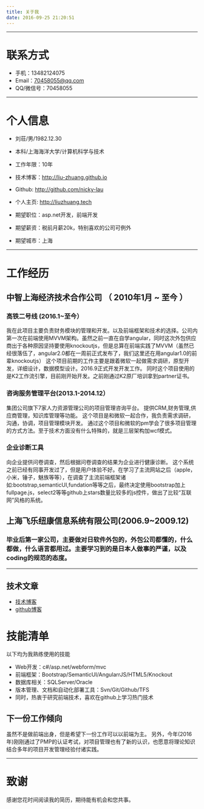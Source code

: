 ```yaml
---
title: 关于我
date: 2016-09-25 21:20:51
---
```

---


# 联系方式

- 手机：13482124075
- Email：70458055@qq.com
- QQ/微信号：70458055

---

# 个人信息

- 刘荘/男/1982.12.30
- 本科/上海海洋大学/计算机科学与技术
- 工作年限：10年
- 技术博客：http://liu-zhuang.github.io
- Github: http://github.com/nicky-lau
- 个人主页: http://liuzhuang.tech

- 期望职位：asp.net开发，前端开发
- 期望薪资：税前月薪20k，特别喜欢的公司可例外
- 期望城市：上海

---

# 工作经历


## 中智上海经济技术合作公司 （ 2010年1月 ~ 至今 ）

### 高铁二号线 (2016.1~至今）
我在此项目主要负责财务模块的管理和开发。以及前端框架和技术的选择。公司内第一次在前端使用MVVM架构。虽然之前一直在自学angular，同时这次外包供应商出于各种原因坚持要使用knockoutjs，但是总算在前端实践了MVVM（虽然已经很落伍了，angular2.0都在一周前正式发布了，我们这里还在用angular1.0的前辈knockoutjs）
这个项目前期的工作主要是跟着微软一起做需求调研，原型开发，详细设计，数据模型设计。2016.9正式开发开发工作。
同时这个项目使用的是K2工作流引擎，目前刚开始开发。之前刚通过K2原厂培训拿到partner证书。


### 咨询服务管理平台(2013.1-2014.12）
集团公司旗下7家人力资源管理公司的项目管理咨询平台。
提供CRM,财务管理,供应商管理，知识库管理等功能。
这个项目是和微软一起合作，我负责需求调研，沟通，协调，项目管理模块开发。
通过这个项目和微软的pm学会了很多项目管理的方式方法。至于技术方面没有什么特殊的，就是三层架构加wcf模式。


### 企业诊断工具
向企业提供问卷调查，然后根据问卷调查的结果为企业进行健康诊断。
这个系统之前已经有同事开发过了，但是用户体验不好。在学习了主流网站之后（apple，小米，锤子，魅族等等），在调查了主流前端框架诸如:bootstrap,semanticUI,fundation等等之后，最终决定使用bootstrap加上fullpage.js，select2等等github上stars数量比较多的js控件，做出了比较“互联网”风格的系统。


## 上海飞乐纽康信息系统有限公司(2006.9~2009.12)

### 毕业后第一家公司，主要做对日软件外包的，外包公司都懂的，什么都做，什么语言都用过。主要学习到的是日本人做事的严谨，以及coding的规范的态度。

---



## 技术文章

- [技术博客](http://liuzhuang.leanote.com)
- [github博客](http://liu-zhuang.github.io)


# 技能清单


以下均为我熟练使用的技能

- Web开发：c#/asp.net/webform/mvc
- 前端框架：Bootstrap/SemanticUI/AngularrJS/HTML5/Knockout
- 数据库相关：SQLServer/Oracle
- 版本管理、文档和自动化部署工具：Svn/Git/Github/TFS
- 同时，热衷于研究前端技术，喜欢在github上学习热门技术

## 下一份工作倾向
虽然不是做前端出身，但是希望下一份工作可以以前端为主。
另外，今年(2016年)刚刚通过了PMP的认证考试，对项目管理也有了新的认识，也愿意将理论知识结合多年的项目开发管理经验付诸实践。

---

# 致谢
感谢您花时间阅读我的简历，期待能有机会和您共事。

